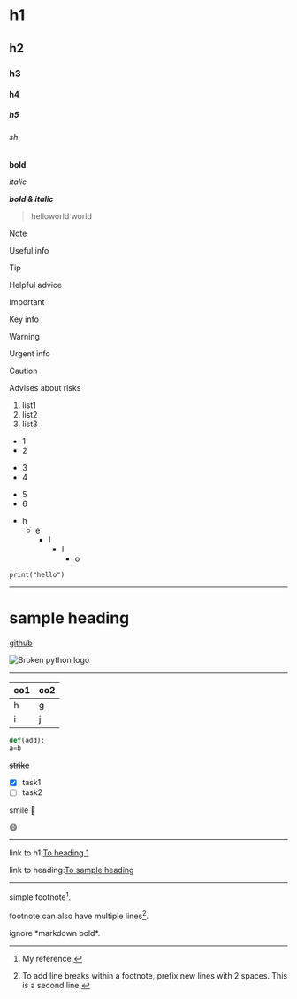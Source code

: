# h1
## h2
### h3
#### h4
##### h5
###### sh

**bold**

*italic*

***bold & italic***

> helloworld
> world

> [!NOTE]
> Useful info

> [!TIP]
> Helpful advice

> [!IMPORTANT]
> Key info

> [!WARNING]
> Urgent info

> [!CAUTION]
> Advises about risks

1. list1
2. list2
3. list3

- 1
- 2
+ 3
+ 4
* 5
* 6

- h
   * e
      + l
         - l
           * o

`print("hello")`

---

# sample heading

[github](https://github.com/karthi1048)

![Broken python logo](https://img.icons8.com/color/48/000000/python.png)

---

| co1 | co2 |
|---- | ----|
|h    | g   |
|i    | j   |


```python
def(add):
a=b
```

~~strike~~

- [x] task1
- [ ] task2

smile 🙂

:smile:

---

link to h1:[To heading 1](#h1)

link to heading:[To sample heading](#sample-heading)

---

simple footnote[^1].

footnote can also have multiple lines[^2].

[^1]: My reference.
[^2]: To add line breaks within a footnote, prefix new lines with 2 spaces.
  This is a second line.

ignore \*markdown bold\*.

